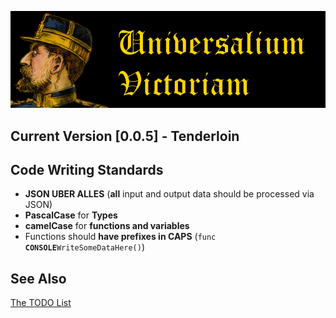 ![](title.png)
## Current Version [0.0.5] - Tenderloin
## Code Writing Standards
  + **JSON UBER ALLES** (**all** input and output data should be processed via JSON)
  + **PascalCase** for **Types**
  + **camelCase** for **functions and variables**
  + Functions should **have prefixes in CAPS** (`func `**`CONSOLE`**`WriteSomeDataHere()`)
## See Also
[The TODO List](TODO.md)
